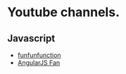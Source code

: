# Youtube channels.

## Javascript
* [funfunfunction](https://www.youtube.com/channel/UCO1cgjhGzsSYb1rsB4bFe4Q)
* [AngularJS Fan](https://www.youtube.com/channel/UCvFTr_YuMGr0jSCm1b4Xubw)
